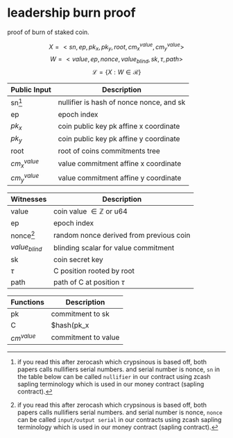 # leadership burn proof

proof of burn of staked coin.

$$ X = <sn, ep, pk_x, pk_y, root, cm_x^{value}, cm_y^{value}> $$
$$ W = <value, ep, nonce, value_{blind}, sk, \tau ,path> $$
$$ \mathcal{L}= \{X:W\in \mathcal{R}\} $$

| Public Input | Description                                                |
|--------------|------------------------------------------------------------|
|     sn[^1]       | nullifier is hash of nonce nonce, and sk                   |
|     ep       | epoch index                                                |
|    $pk_x$    | coin public key pk affine x coordinate                     |
|    $pk_y$    | coin public key pk affine y coordinate                     |
|     root     | root of coins commitments tree                             |
|$cm_x^{value}$| value commitment affine x coordinate                       |
|$cm_y^{value}$| value commitment affine y coordinate                       |



|  Witnesses   | Description                                                |
|--------------|------------------------------------------------------------|
|    value     | coin value $\in \mathbb{Z}$ or u64                         |
|     ep       | epoch index                                                |
|   nonce[^2]      | random nonce derived from previous coin                    |
| $value_{blind}$  | blinding scalar for value commitment                   |
|     sk       | coin secret key                                            |
|    $\tau$    | C position rooted by root                                  |
|    path      | path of C at position $\tau$                               |



| Functions    | Description                                                |
|--------------|------------------------------------------------------------|
| pk           | commitment to sk                                           |
| C            | $hash(pk_x||pk_y||value||ep|nonce)$                        |
| $cm^{value}$ | commitment to value                                        |


[^1]: if you read this after zerocash which crypsinous is based off, both papers calls nullifiers serial numbers. and serial number is nonce, `sn` in the table below can be called `nullifier` in our contract using zcash sapling terminology which is used in our money contract (sapling contract).
[^2]: if you read this after zerocash which crypsinous is based off, both papers calls nullifiers serial numbers. and serial number is nonce, `nonce` can be called `input/output serial` in our contracts using zcash sapling terminology which is used in our money contract (sapling contract).
